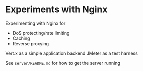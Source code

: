 # Experiments with Nginx
Experimenting with Nginx for
+ DoS protecting/rate limiting
+ Caching
+ Reverse proxying

Vert.x as a simple application backend
JMeter as a test harness

See `server/README.md` for how to get the server running
